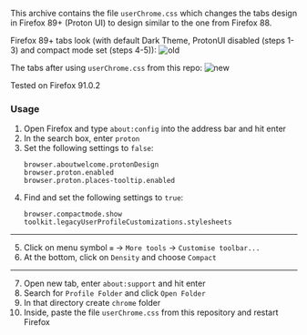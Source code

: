 This archive contains the file `userChrome.css` which changes the tabs design in Firefox 89+ (Proton UI) to design similar to the one from Firefox 88. 

Firefox 89+ tabs look (with default Dark Theme, ProtonUI disabled (steps 1-3) and compact mode set (steps 4-5)):
![old](https://user-images.githubusercontent.com/62106309/131740012-6e7a40a5-d755-4fed-b45b-15599a12d206.PNG)

The tabs after using `userChrome.css` from this repo:
![new](https://user-images.githubusercontent.com/62106309/135512812-919d0cb4-e585-4d72-926f-2d09a938ce99.PNG)

Tested on Firefox 91.0.2

### Usage

1. Open Firefox and type `about:config` into the address bar and hit enter
2. In the search box, enter `proton`
3. Set the following settings to `false`:
    ```
    browser.aboutwelcome.protonDesign
    browser.proton.enabled
    browser.proton.places-tooltip.enabled
    ```
4. Find and set the following settings to `true`:
    ```
    browser.compactmode.show
    toolkit.legacyUserProfileCustomizations.stylesheets
    ```
----
5. Click on menu symbol `≡` -> `More tools` -> `Customise toolbar...`
6. At the bottom, click on `Density` and choose `Compact`
---
7. Open new tab, enter `about:support` and hit enter
8. Search for `Profile Folder` and click `Open Folder`
9. In that directory create `chrome` folder 
10. Inside, paste the file `userChrome.css` from this repository and restart Firefox
